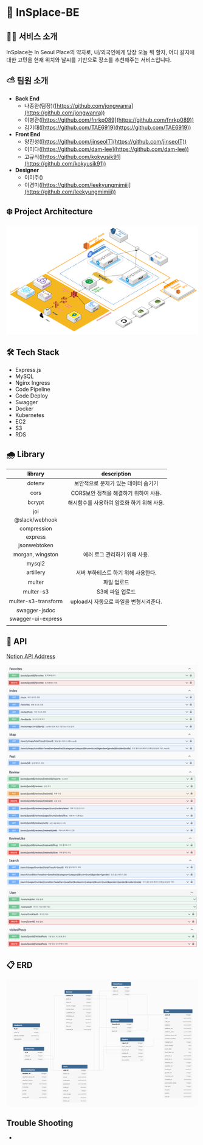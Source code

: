 # 🌈 InSplace-BE

## ✍🏻 서비스 소개

InSplace는 In Seoul Place의 약자로,
내/외국인에게 당장 오늘 뭐 할지, 어디 갈지에 대한 고민을 현재 위치와 날씨를 기반으로 장소를 추천해주는 서비스입니다.

## ⛅️ 팀원 소개

- **Back End**
  - 나종완(팀장)([https://github.com/jongwanra](https://github.com/jongwanra))
  - 이병관([https://github.com/fnrkp089](https://github.com/fnrkp089))
  - 김기태([https://github.com/TAE6919](https://github.com/TAE6919))
- **Front End**
  - 양진성([https://github.com/jinseoIT](https://github.com/jinseoIT))
  - 이미다([https://github.com/dam-lee](https://github.com/dam-lee))
  - 고규식([https://github.com/kokyusik91](https://github.com/kokyusik91))
- **Designer**
  - 이미주([]())
  - 이경미([https://github.com/leekyungmimiii](https://github.com/leekyungmimiii))

## ❄️ Project Architecture

![Architecture](./readme_images/project_architecture.png)

## 🛠 Tech Stack

- Express.js
- MySQL
- Nginx Ingress
- Code Pipeline
- Code Deploy
- Swagger
- Docker
- Kubernetes
- EC2
- S3
- RDS

## 🌧 Library

|       library       |              description               |
| :-----------------: | :------------------------------------: |
|       dotenv        |  보안적으로 문제가 있는 데이터 숨기기   |
|        cors         |   CORS보안 정책을 해결하기 위하여 사용. |
|       bcrypt        |해시함수를 사용하여 암호화 하기 위해 사용.|
|         joi         |                                        |
|   @slack/webhook    |                                        |
|     compression     |                                        |
|       express       |                                        |
|    jsonwebtoken     |                                        |
|  morgan, wingston   |  에러 로그 관리하기 위해 사용.          |
|       mysql2        |                                        |
|      artillery      |  서버 부하테스트 하기 위해 사용한다.    |
|       multer        |              파일 업로드               |
|      multer-s3      |            S3에 파일 업로드            |
| multer-s3-transform | upload시 자동으로 파일을 변형시켜준다.  |
|    swagger-jsdoc    |                                        |
| swagger-ui-express  |                                        |
|                     |                                        |

## 🔎 API

[Notion API Address](https://humble-impulse-a58.notion.site/API-ea80617bb56e4488807877a15ad2a3c2)

![API-1](readme_images/api-1.png)
![API-2](readme_images/api-2.png)
![API-3](readme_images/api-3.png)

## 📋 ERD

![ERD](./readme_images/erd.png)

## Trouble Shooting

-
